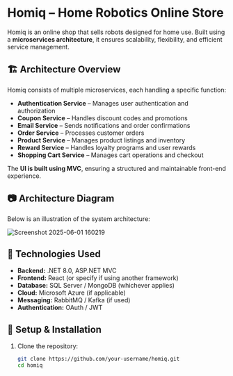 # Homiq – Home Robotics Online Store  

Homiq is an online shop that sells robots designed for home use. Built using a **microservices architecture**, it ensures scalability, flexibility, and efficient service management.  

## 🏗 Architecture Overview  

Homiq consists of multiple microservices, each handling a specific function:  

- **Authentication Service** – Manages user authentication and authorization  
- **Coupon Service** – Handles discount codes and promotions  
- **Email Service** – Sends notifications and order confirmations  
- **Order Service** – Processes customer orders  
- **Product Service** – Manages product listings and inventory  
- **Reward Service** – Handles loyalty programs and user rewards  
- **Shopping Cart Service** – Manages cart operations and checkout  

The **UI is built using MVC**, ensuring a structured and maintainable front-end experience.  

## 📷 Architecture Diagram  

Below is an illustration of the system architecture:  

![Screenshot 2025-06-01 160219](https://github.com/user-attachments/assets/44d2d8f9-b35b-4f32-b2c6-2a443fa43f80)

## 🚀 Technologies Used  

- **Backend:** .NET 8.0, ASP.NET MVC  
- **Frontend:** React (or specify if using another framework)  
- **Database:** SQL Server / MongoDB (whichever applies)  
- **Cloud:** Microsoft Azure (if applicable)  
- **Messaging:** RabbitMQ / Kafka (if used)  
- **Authentication:** OAuth / JWT  

## 🔧 Setup & Installation  

1. Clone the repository:  
   ```bash
   git clone https://github.com/your-username/homiq.git
   cd homiq
